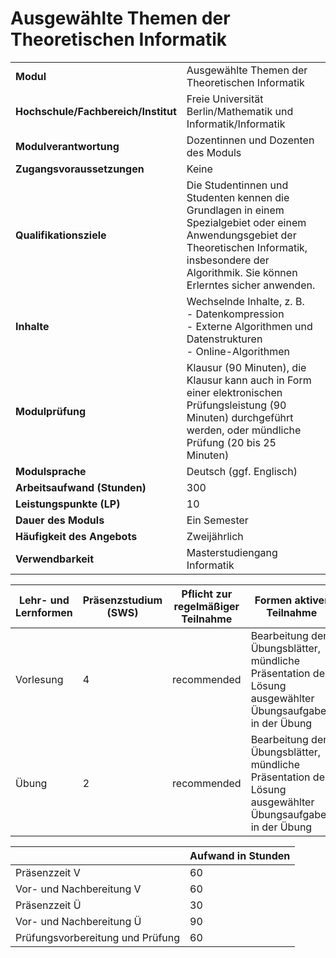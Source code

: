 # Ausgewählte Themen der Theoretischen Informatik
|                                    |   |
|------------------------------------|---|
|**Modul**                           | Ausgewählte Themen der Theoretischen Informatik |
|**Hochschule/Fachbereich/Institut** | Freie Universität Berlin/Mathematik und Informatik/Informatik |
|**Modulverantwortung**              | Dozentinnen und Dozenten des Moduls |
|**Zugangsvoraussetzungen**          | Keine |
|**Qualifikationsziele**             | Die Studentinnen und Studenten kennen die Grundlagen in einem Spezialgebiet oder einem Anwendungsgebiet der Theoretischen Informatik, insbesondere der Algorithmik. Sie können Erlerntes sicher anwenden. |
|**Inhalte**                         | Wechselnde Inhalte, z. B.<br>- Datenkompression<br>- Externe Algorithmen und Datenstrukturen<br>- Online-Algorithmen |
|**Modulprüfung**                    | Klausur (90 Minuten), die Klausur kann auch in Form einer elektronischen Prüfungsleistung (90 Minuten) durchgeführt werden, oder mündliche Prüfung (20 bis 25 Minuten) |
|**Modulsprache**                    | Deutsch (ggf. Englisch) |
|**Arbeitsaufwand (Stunden)**        | 300 |
|**Leistungspunkte (LP)**            | 10 |
|**Dauer des Moduls**                | Ein Semester |
|**Häufigkeit des Angebots**         | Zweijährlich |
|**Verwendbarkeit**                  | Masterstudiengang Informatik |

| Lehr- und Lernformen | Präsenzstudium <br> (SWS) | Pflicht zur regelmäßiger Teilnahme | Formen aktiver Teilnahme |
| ---------------------|---------------------------|------------------------------------|------------------------- |
| Vorlesung            | 4                         | recommended                        | Bearbeitung der Übungsblätter, mündliche Präsentation der Lösung ausgewählter Übungsaufgaben in der Übung |
| Übung                | 2                         | recommended                        | Bearbeitung der Übungsblätter, mündliche Präsentation der Lösung ausgewählter Übungsaufgaben in der Übung |

|   | Aufwand in Stunden |
| - |--------------------|
| Präsenzzeit V                            | 60    |
| Vor- und Nachbereitung V                 | 60    |
| Präsenzzeit Ü                            | 30    |
| Vor- und Nachbereitung Ü                 | 90    |
| Prüfungsvorbereitung und Prüfung         | 60    |

